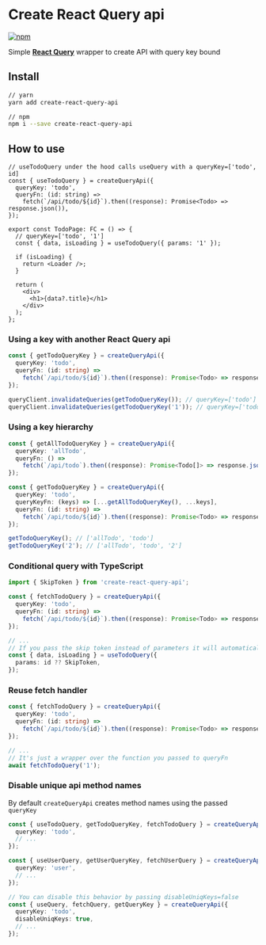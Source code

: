 # Create React Query api

[![npm](https://img.shields.io/npm/v/create-react-query-api)](https://www.npmjs.com/package/create-react-query-api)

Simple [**React Query**](https://react-query.tanstack.com) wrapper to create API with query key bound

## Install

```bash
// yarn
yarn add create-react-query-api

// npm
npm i --save create-react-query-api
```

## How to use

```tsx
// useTodoQuery under the hood calls useQuery with a queryKey=['todo', id]
const { useTodoQuery } = createQueryApi({
  queryKey: 'todo',
  queryFn: (id: string) =>
    fetch(`/api/todo/${id}`).then((response): Promise<Todo> => response.json()),
});

export const TodoPage: FC = () => {
  // queryKey=['todo', '1']
  const { data, isLoading } = useTodoQuery({ params: '1' });

  if (isLoading) {
    return <Loader />;
  }

  return (
    <div>
      <h1>{data?.title}</h1>
    </div>
  );
};
```

### Using a key with another React Query api

```ts
const { getTodoQueryKey } = createQueryApi({
  queryKey: 'todo',
  queryFn: (id: string) =>
    fetch(`/api/todo/${id}`).then((response): Promise<Todo> => response.json()),
});

queryClient.invalidateQueries(getTodoQueryKey()); // queryKey=['todo']
queryClient.invalidateQueries(getTodoQueryKey('1')); // queryKey=['todo', '1']
```

### Using a key hierarchy

```ts
const { getAllTodoQueryKey } = createQueryApi({
  queryKey: 'allTodo',
  queryFn: () =>
    fetch(`/api/todo`).then((response): Promise<Todo[]> => response.json()),
});

const { getTodoQueryKey } = createQueryApi({
  queryKey: 'todo',
  queryKeyFn: (keys) => [...getAllTodoQueryKey(), ...keys],
  queryFn: (id: string) =>
    fetch(`/api/todo/${id}`).then((response): Promise<Todo> => response.json()),
});

getTodoQueryKey(); // ['allTodo', 'todo']
getTodoQueryKey('2'); // ['allTodo', 'todo', '2']
```

### Conditional query with TypeScript

```ts
import { SkipToken } from 'create-react-query-api';

const { fetchTodoQuery } = createQueryApi({
  queryKey: 'todo',
  queryFn: (id: string) =>
    fetch(`/api/todo/${id}`).then((response): Promise<Todo> => response.json()),
});

// ...
// If you pass the skip token instead of parameters it will automatically disable the query ({ enabled: false })
const { data, isLoading } = useTodoQuery({
  params: id ?? SkipToken,
});
```

### Reuse fetch handler

```ts
const { fetchTodoQuery } = createQueryApi({
  queryKey: 'todo',
  queryFn: (id: string) =>
    fetch(`/api/todo/${id}`).then((response): Promise<Todo> => response.json()),
});

// ...
// It's just a wrapper over the function you passed to queryFn
await fetchTodoQuery('1');
```

### Disable unique api method names

By default `createQueryApi` creates method names using the passed `queryKey`

```ts
const { useTodoQuery, getTodoQueryKey, fetchTodoQuery } = createQueryApi({
  queryKey: 'todo',
  // ...
});

const { useUserQuery, getUserQueryKey, fetchUserQuery } = createQueryApi({
  queryKey: 'user',
  // ...
});

// You can disable this behavior by passing disableUniqKeys=false
const { useQuery, fetchQuery, getQueryKey } = createQueryApi({
  queryKey: 'todo',
  disableUniqKeys: true,
  // ...
});
```
